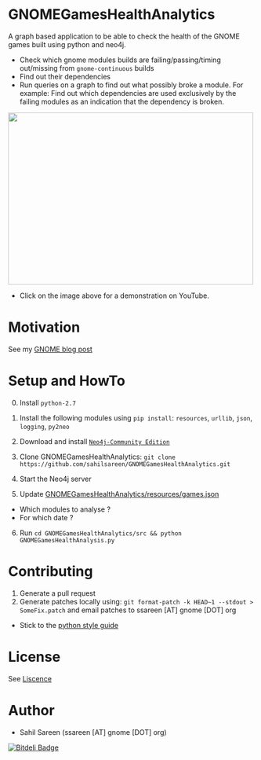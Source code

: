 # GNOMEGamesHealthAnalytics
A graph based application to be able to check the health of the GNOME games built using python and neo4j.
- Check which gnome modules builds are failing/passing/timing out/missing from `gnome-continuous` builds
- Find out their dependencies
- Run queries on a graph to find out what possibly broke a module. For example: Find out which dependencies are used exclusively by the failing modules as an indication that the dependency is broken.

[<img src="https://raw.githubusercontent.com/sahilsareen/GNOMEGamesHealthAnalytics/master/GraphExample.png" width=500 height=350 />](https://www.youtube.com/watch?v=OUzUfVo77PI)

* Click on the image above for a demonstration on YouTube.

# Motivation
See my [GNOME blog post](https://blogs.gnome.org/ssareen/2016/01/31/gnome-games-health-analytics/)

# Setup and HowTo

0. Install `python-2.7`

1. Install the following modules using `pip install`: `resources`, `urllib`, `json`, `logging`, `py2neo`

2. Download and install [`Neo4j-Community Edition`](http://neo4j.com/download/)

3. Clone GNOMEGamesHealthAnalytics: `git clone https://github.com/sahilsareen/GNOMEGamesHealthAnalytics.git`

4. Start the Neo4j server

5. Update [GNOMEGamesHealthAnalytics/resources/games.json](https://github.com/sahilsareen/GNOMEGamesHealthAnalytics/blob/master/resources/games.json)
  - Which modules to analyse ?
  - For which date ?

6. Run `cd GNOMEGamesHealthAnalytics/src && python GNOMEGamesHealthAnalysis.py`

# Contributing

1. Generate a pull request
2. Generate patches locally using: `git format-patch -k HEAD~1 --stdout > SomeFix.patch` and email patches to ssareen [AT] gnome [DOT] org

* Stick to the [python style guide](https://www.python.org/dev/peps/pep-0008/)

# License

See [Liscence](https://github.com/sahilsareen/GNOMEGamesHealthAnalytics/blob/master/COPYING)

# Author

- Sahil Sareen (ssareen [AT] gnome [DOT] org)


[![Bitdeli Badge](https://d2weczhvl823v0.cloudfront.net/sahilsareen/gnomegameshealthanalytics/trend.png)](https://bitdeli.com/free "Bitdeli Badge")

